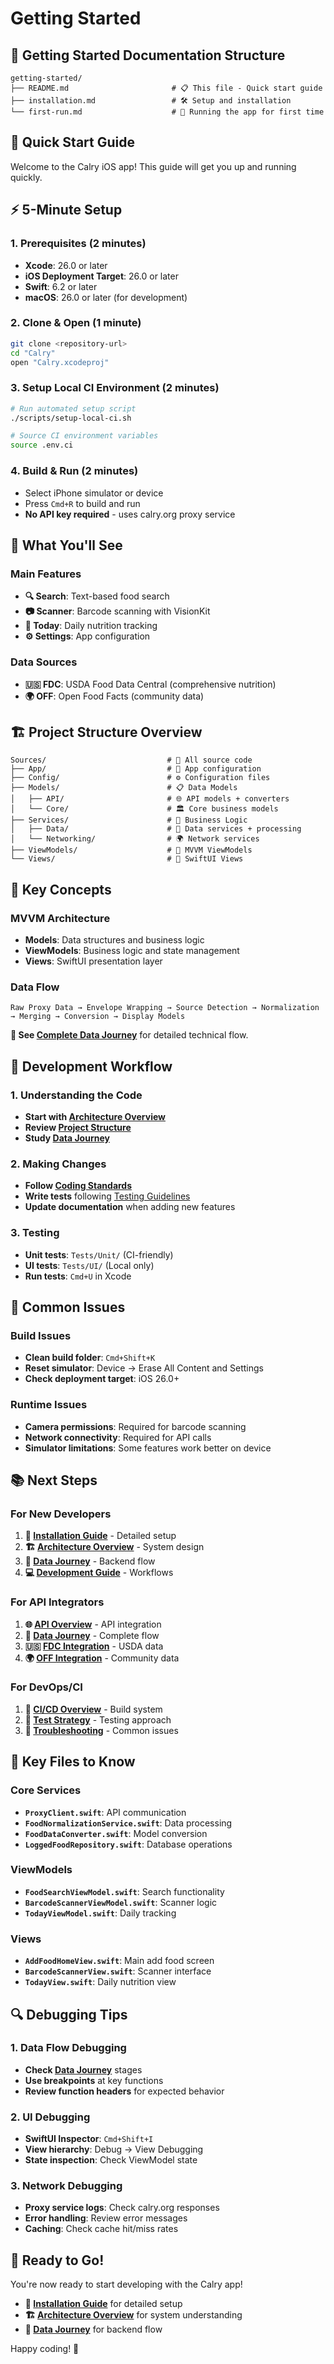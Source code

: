 # Getting Started

## 📁 Getting Started Documentation Structure

```
getting-started/
├── README.md                       # 📋 This file - Quick start guide
├── installation.md                 # 🛠️ Setup and installation
└── first-run.md                    # 🚀 Running the app for first time
```

## 🚀 Quick Start Guide

Welcome to the Calry iOS app! This guide will get you up and running quickly.

## ⚡ 5-Minute Setup

### 1. **Prerequisites** (2 minutes)
- **Xcode**: 26.0 or later
- **iOS Deployment Target**: 26.0 or later  
- **Swift**: 6.2 or later  
- **macOS**: 26.0 or later (for development)

### 2. **Clone & Open** (1 minute)
```bash
git clone <repository-url>
cd "Calry"
open "Calry.xcodeproj"
```

### 3. **Setup Local CI Environment** (2 minutes)
```bash
# Run automated setup script
./scripts/setup-local-ci.sh

# Source CI environment variables
source .env.ci
```

### 4. **Build & Run** (2 minutes)
- Select iPhone simulator or device
- Press `Cmd+R` to build and run
- **No API key required** - uses calry.org proxy service

## 🎯 What You'll See

### Main Features
- **🔍 Search**: Text-based food search
- **📷 Scanner**: Barcode scanning with VisionKit
- **📅 Today**: Daily nutrition tracking
- **⚙️ Settings**: App configuration

### Data Sources
- **🇺🇸 FDC**: USDA Food Data Central (comprehensive nutrition)
- **🌍 OFF**: Open Food Facts (community data)

## 🏗️ Project Structure Overview

```
Sources/                           # 📱 All source code
├── App/                           # 🚀 App configuration
├── Config/                        # ⚙️ Configuration files
├── Models/                        # 📋 Data Models
│   ├── API/                       # 🌐 API models + converters
│   └── Core/                      # 🏛️ Core business models
├── Services/                      # 🔧 Business Logic
│   ├── Data/                      # 💾 Data services + processing
│   └── Networking/                # 🌍 Network services
├── ViewModels/                    # 🧠 MVVM ViewModels
└── Views/                         # 🎨 SwiftUI Views
```

## 🎯 Key Concepts

### MVVM Architecture
- **Models**: Data structures and business logic
- **ViewModels**: Business logic and state management  
- **Views**: SwiftUI presentation layer

### Data Flow
```
Raw Proxy Data → Envelope Wrapping → Source Detection → Normalization → Merging → Conversion → Display Models
```

**📖 See [Complete Data Journey](../api/data-journey.md)** for detailed technical flow.

## 🔧 Development Workflow

### 1. **Understanding the Code**
- **Start with [Architecture Overview](../architecture/README.md)**
- **Review [Project Structure](../architecture/project-structure.md)**
- **Study [Data Journey](../api/data-journey.md)**

### 2. **Making Changes**
- **Follow [Coding Standards](../development/coding-standards.md)**
- **Write tests** following [Testing Guidelines](../development/testing.md)
- **Update documentation** when adding new features

### 3. **Testing**
- **Unit tests**: `Tests/Unit/` (CI-friendly)
- **UI tests**: `Tests/UI/` (Local only)
- **Run tests**: `Cmd+U` in Xcode

## 🚨 Common Issues

### Build Issues
- **Clean build folder**: `Cmd+Shift+K`
- **Reset simulator**: Device → Erase All Content and Settings
- **Check deployment target**: iOS 26.0+

### Runtime Issues
- **Camera permissions**: Required for barcode scanning
- **Network connectivity**: Required for API calls
- **Simulator limitations**: Some features work better on device

## 📚 Next Steps

### For New Developers
1. **📖 [Installation Guide](installation.md)** - Detailed setup
2. **🏗️ [Architecture Overview](../architecture/README.md)** - System design
3. **🎯 [Data Journey](../api/data-journey.md)** - Backend flow
4. **💻 [Development Guide](../development/README.md)** - Workflows

### For API Integrators
1. **🌐 [API Overview](../api/README.md)** - API integration
2. **🎯 [Data Journey](../api/data-journey.md)** - Complete flow
3. **🇺🇸 [FDC Integration](../api/fdc-integration.md)** - USDA data
4. **🌍 [OFF Integration](../api/off-integration.md)** - Community data

### For DevOps/CI
1. **🔧 [CI/CD Overview](../ci-cd/README.md)** - Build system
2. **🧪 [Test Strategy](../ci-cd/test-strategy.md)** - Testing approach
3. **🚨 [Troubleshooting](../ci-cd/troubleshooting.md)** - Common issues

## 🎯 Key Files to Know

### Core Services
- **`ProxyClient.swift`**: API communication
- **`FoodNormalizationService.swift`**: Data processing
- **`FoodDataConverter.swift`**: Model conversion
- **`LoggedFoodRepository.swift`**: Database operations

### ViewModels
- **`FoodSearchViewModel.swift`**: Search functionality
- **`BarcodeScannerViewModel.swift`**: Scanner logic
- **`TodayViewModel.swift`**: Daily tracking

### Views
- **`AddFoodHomeView.swift`**: Main add food screen
- **`BarcodeScannerView.swift`**: Scanner interface
- **`TodayView.swift`**: Daily nutrition view

## 🔍 Debugging Tips

### 1. **Data Flow Debugging**
- **Check [Data Journey](../api/data-journey.md)** stages
- **Use breakpoints** at key functions
- **Review function headers** for expected behavior

### 2. **UI Debugging**
- **SwiftUI Inspector**: `Cmd+Shift+I`
- **View hierarchy**: Debug → View Debugging
- **State inspection**: Check ViewModel state

### 3. **Network Debugging**
- **Proxy service logs**: Check calry.org responses
- **Error handling**: Review error messages
- **Caching**: Check cache hit/miss rates

## 🚀 Ready to Go!

You're now ready to start developing with the Calry app! 

- **📖 [Installation Guide](installation.md)** for detailed setup
- **🏗️ [Architecture Overview](../architecture/README.md)** for system understanding
- **🎯 [Data Journey](../api/data-journey.md)** for backend flow

Happy coding! 🎉
